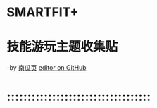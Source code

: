 # SMARTFIT+
# 技能游玩主题收集贴
-by [南瓜页](https://imngy.wordpress.com)    [editor on GitHub](https://github.com/myio/myio.github.io/edit/master/README.md)  
# :::::::::::::::::::::::::::::::::::
